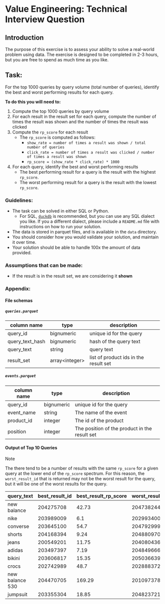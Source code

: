 # Value Engineering: Technical Interview Question

## Introduction
The purpose of this exercise is to assess your ability to solve a real-world problem using data. 
The exercise is designed to be completed in 2-3 hours, but you are free to spend as much time as you like.

## Task:

For the top 1000 queries by query volume (total number of queries), identify the best and worst performing results for each query.

**To do this you will need to:**
1. Compute the top 1000 queries by query volume
2. For each result in the result set for each query, compute the number of times the result was shown and the number of times the result was clicked
3. Compute the `rp_score` for each result 
   - The `rp_score` is computed as follows:
      - `show_rate = number of times a result was shown / total number of queries`
      - `click_rate = number of times a result was clicked / number of times a result was shown`
      - `rp_score = (show_rate * click_rate) * 1000`
4. For each query, identify the best and worst performing results
   - The best performing result for a query is the result with the highest `rp_score`.
   - The worst performing result for a query is the result with the lowest `rp_score`.

### Guidelines:
- The task can be solved in either SQL or Python.
  - For SQL, [`duckdb`](https://duckdb.org/) is recommended, but you can use any SQL dialect you like. If you a different dialect, please include a `README.md` file with instructions on how to run your solution.
- The data is stored in parquet files, and is available in the `data` directory.
- You should consider how you would validate your solution, and maintain it over time.
- Your solution should be able to handle 100x the amount of data provided.

### Assumptions that can be made:
- If the result is in the result set, we are considering it **shown**

### Appendix:
#### File schemas
##### `queries.parquet`
| column name     | type             | description                           |
|-----------------|------------------|---------------------------------------|
| query_id        | bignumeric       | unique id for the query               |
| query_text_hash | bignumeric       | hash of the query text                |
| query_text      | string           | query text                            |
| result_set      | array\<integer\> | list of product ids in the result set |

##### `events.parquet`
| column name | type       | description                                   |
|-------------|------------|-----------------------------------------------|
| query_id    | bignumeric | unique id for the query                       |
| event_name  | string     | The name of the event                         |
| product_id  | integer    | The id of the product                         |
| position    | integer    | The position of the product in the result set |


#### Output of Top 10 Queries
> [!NOTE]
> The there tend to be a number of results with the same `rp_score` for a given query at the lower end of the `rp_score` spectrum.
> For this reason, the `worst_result_id` that is returned may not be the worst result for the query, but it will be one of the worst results for the query. 

| query_text      | best_result_id | best_result_rp_score | worst_result_id | worst_result_rp_score |
|-----------------|----------------|----------------------|-----------------|-----------------------|
| new balance     | 204275708      | 42.73                | 204738244       | 0.01                  |
| nike            | 203989009      | 6.1                  | 202993400       | 0.01                  |
| converse        | 203645100      | 54.7                 | 204792999       | 0.02                  |
| shorts          | 204168394      | 9.24                 | 204880970       | 0.02                  |
| jeans           | 200549201      | 11.75                | 204080436       | 0.02                  |
| adidas          | 203497397      | 7.19                 | 204849666       | 0.02                  |
| bikini          | 203606817      | 15.35                | 205036639       | 0.02                  |
| crocs           | 202742989      | 48.7                 | 202888372       | 0.02                  |
| new balance 530 | 204470705      | 169.29               | 201097378       | 0.03                  |
| jumpsuit        | 203355304      | 18.85                | 204823721       | 0.03                  |